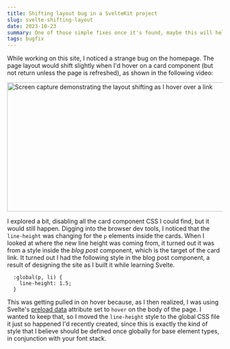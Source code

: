```yaml
---
title: Shifting layout bug in a SvelteKit project
slug: svelte-shifting-layout
date: 2023-10-23
summary: One of those simple fixes once it's found, maybe this will help someone else.
tags: bugfix
---
```


While working on this site, I noticed a strange bug on the homepage. The page layout would shift slightly when I'd hover on a card component (but not return unless the page is refreshed), as shown in the following video:

<img alt="Screen capture demonstrating the layout shifting as I hover over a link" src="/Svelte-shift-on-hover.gif" width="711" height="302"/>

I explored a bit, disabling all the card component CSS I could find, but it would still happen. Digging into the browser dev tools, I noticed that the `line-height` was changing for the `p` elements inside the cards. When I looked at where the new line height was coming from, it turned out it was from a style inside the _blog post_ component, which is the target of the card link. It turned out I had the following style in the blog post component, a result of designing the site as I built it while learning Svelte.

```
  :global(p, li) {
    line-height: 1.5;
  }
```

This was getting pulled in on hover because, as I then realized, I was using Svelte's [preload data](https://kit.svelte.dev/docs/link-options#data-sveltekit-preload-data) attribute set to `hover` on the body of the page. I wanted to keep that, so I moved the `line-height` style to the global CSS file it just so happened I'd recently created, since this is exactly the kind of style that I believe should be defined once globally for base element types, in conjunction with your font stack.
